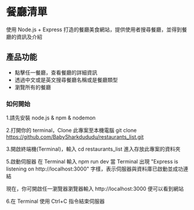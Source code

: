 # 餐廳清單

使用 Node.js + Express 打造的餐廳美食網站，提供使用者搜尋餐廳，並得到餐廳的資訊及介紹

## 產品功能
- 點擊任一餐廳，查看餐廳的詳細資訊
- 透過中文或是英文搜尋餐廳名稱或是餐廳類型
- 瀏覽所有的餐廳

### 如何開始
1.請先安裝 node.js & npm & nodemon

2.打開你的 terminal，Clone 此專案至本機電腦
git clone https://github.com/BabySharkdududu/restaurants_list.git

3.開啟終端機(Terminal)，輸入 cd restaurants_list
進入存放此專案的資料夾

5.啟動伺服器
在 Terminal 輸入 npm run dev
當 Terminal 出現 "Express is listening on http://localhost:3000" 字樣，表示伺服器與資料庫已啟動並成功連結

現在，你可開啟任一瀏覽器瀏覽器輸入 http://localhost:3000 便可以看到網站

6.在 Terminal 使用 Ctrl+C 指令結束伺服器